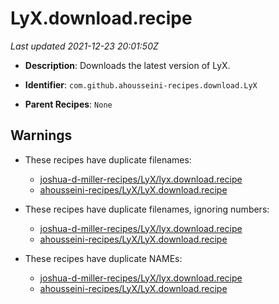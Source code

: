 # LyX.download.recipe

_Last updated 2021-12-23 20:01:50Z_

- **Description**: Downloads the latest version of LyX.

- **Identifier**: `com.github.ahousseini-recipes.download.LyX`

- **Parent Recipes**: `None`


## Warnings

- These recipes have duplicate filenames:
    - [joshua-d-miller-recipes/LyX/lyx.download.recipe](/autopkg-dupe-tracker/joshua-d-miller-recipes/LyX/lyx.download.recipe)
    - [ahousseini-recipes/LyX/LyX.download.recipe](/autopkg-dupe-tracker/ahousseini-recipes/LyX/LyX.download.recipe)

- These recipes have duplicate filenames, ignoring numbers:
    - [joshua-d-miller-recipes/LyX/lyx.download.recipe](/autopkg-dupe-tracker/joshua-d-miller-recipes/LyX/lyx.download.recipe)
    - [ahousseini-recipes/LyX/LyX.download.recipe](/autopkg-dupe-tracker/ahousseini-recipes/LyX/LyX.download.recipe)

- These recipes have duplicate NAMEs:
    - [joshua-d-miller-recipes/LyX/lyx.download.recipe](/autopkg-dupe-tracker/joshua-d-miller-recipes/LyX/lyx.download.recipe)
    - [ahousseini-recipes/LyX/LyX.download.recipe](/autopkg-dupe-tracker/ahousseini-recipes/LyX/LyX.download.recipe)